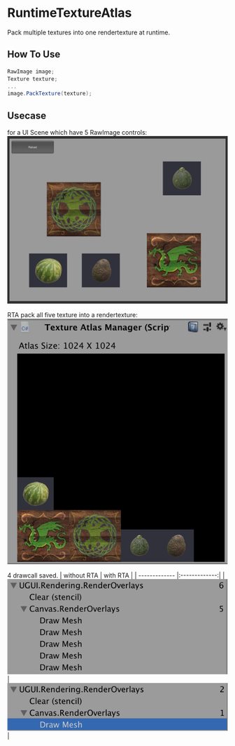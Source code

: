 # RuntimeTextureAtlas

Pack multiple textures into one rendertexture at runtime.

## How To Use
```c#
RawImage image;
Texture texture;
...
image.PackTexture(texture);
```

## Usecase

for a UI Scene which have 5 RawImage controls:
![screenshot](/Image/screenshot.png)

RTA pack all five texture into a rendertexture:
![rendertexture](/Image/rendertexture.png)

4 drawcall saved.
| without RTA   | with RTA      |
| ------------- |:-------------:|
| ![without RTA](/Image/drawcall-without.png) | ![with RTA](/Image/drawcall-with.png) |

